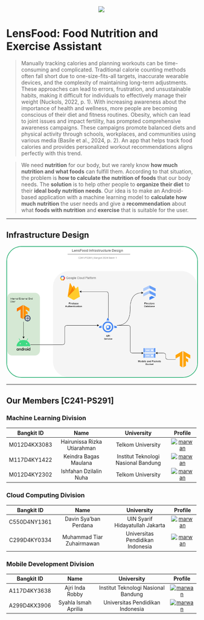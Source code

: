 <p align="center">
  <img align="center" width="400" src="/profile/img/Logo Toekangku FIX.png" />
</p>

# LensFood: Food Nutrition and Exercise Assistant

> Manually tracking calories and planning workouts can be time-consuming and complicated. Traditional calorie counting methods often fall short due to one-size-fits-all targets, inaccurate wearable devices, and the complexity of maintaining long-term adjustments. These approaches can lead to errors, frustration, and unsustainable habits, making it difficult for individuals to effectively manage their weight (Nuckols, 2022, p. 1).
With increasing awareness about the importance of health and wellness, more people are becoming conscious of their diet and fitness routines. Obesity, which can lead to joint issues and impact fertility, has prompted comprehensive awareness campaigns. These campaigns promote balanced diets and physical activity through schools, workplaces, and communities using various media (Basile et al., 2024, p. 2). An app that helps track food calories and provides personalized workout recommendations aligns perfectly with this trend.

> We need **nutrition** for our body, but we rarely know **how much nutrition and what foods** can fulfill them. According to that situation, the problem is **how to calculate the nutrition of foods** that our body needs. The **solution** is to help other people to **organize their diet** to their **ideal body nutrition needs**. Our idea is to make an Android-based application with a machine learning model to **calculate how much nutrition** the user needs and give a **recommendation** about what **foods with nutrition** and **exercise** that is suitable for the user.

---

## Infrastructure Design
<img src="./images/LensFood Infrastucture Design Background.png" 
alt="LensFood Infrastructure Design" 
width="800px" 
style="border-radius: 40px; border: 2px solid #42B983"/>

---

## Our Members [C241-PS291]

<span id="our-members"></span>

### Machine Learning Division
| Bangkit ID | Name | University | Profile |
|:----------:|:----:|:----------:|:-------:|
|M012D4KX3083|Hairunissa Rizka Utiarahman|Telkom University|<a href="https://www.linkedin.com/in/" target="blank"><img align="center" src="https://raw.githubusercontent.com/rahuldkjain/github-profile-readme-generator/master/src/images/icons/Social/linked-in-alt.svg" alt="marwan" height="30" width="30"/></a>|
|M117D4KY1422|Keindra Bagas Maulana|Institut Teknologi Nasional Bandung|<a href="https://www.linkedin.com/in/kenbamaulana/" target="blank"><img align="center" src="https://raw.githubusercontent.com/rahuldkjain/github-profile-readme-generator/master/src/images/icons/Social/linked-in-alt.svg" alt="marwan" height="30" width="30"/></a>|
|M012D4KY2302|Ishfahan Dzilalin Nuha|Telkom University|<a href="https://www.linkedin.com/in/ishfahandnuha/" target="blank"><img align="center" src="https://raw.githubusercontent.com/rahuldkjain/github-profile-readme-generator/master/src/images/icons/Social/linked-in-alt.svg" alt="marwan" height="30" width="30"/></a>|

### Cloud Computing Division
| Bangkit ID | Name | University | Profile |
|:----------:|:----:|:----------:|:-------:|
|C550D4NY1361|Davin Sya’ban Perdana|UIN Syarif Hidayatullah Jakarta|<a href="https://www.linkedin.com/in/davinsyaban/" target="blank"><img align="center" src="https://raw.githubusercontent.com/rahuldkjain/github-profile-readme-generator/master/src/images/icons/Social/linked-in-alt.svg" alt="marwan" height="30" width="30"/></a>|
|C299D4KY0334|Muhammad Tiar Zuhairmawan|Universitas Pendidikan Indonesia|<a href="https://www.linkedin.com/in/muhammadtiarz/" target="blank"><img align="center" src="https://raw.githubusercontent.com/rahuldkjain/github-profile-readme-generator/master/src/images/icons/Social/linked-in-alt.svg" alt="marwan" height="30" width="30"/></a>|

### Mobile Development Division
| Bangkit ID | Name | University | Profile |
|:----------:|:----:|:----------:|:-------:|
|A117D4KY3638|Ajri Inda Robby|Institut Teknologi Nasional Bandung|<a href="https://www.linkedin.com/in/ajri-robby-24ab91221/" target="blank"><img align="center" src="https://raw.githubusercontent.com/rahuldkjain/github-profile-readme-generator/master/src/images/icons/Social/linked-in-alt.svg" alt="marwan" height="30" width="30"/></a>|
|A299D4KX3906|Syahla Ismah Aprilia|Universitas Pendidikan Indonesia|<a href="https://www.linkedin.com/in/syahlaaprilia1/" target="blank"><img align="center" src="https://raw.githubusercontent.com/rahuldkjain/github-profile-readme-generator/master/src/images/icons/Social/linked-in-alt.svg" alt="marwan" height="30" width="30"/></a>|
